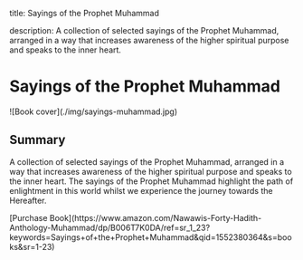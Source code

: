 title: Sayings of the Prophet Muhammad

description: A collection of selected sayings of the Prophet Muhammad, arranged in a way that increases awareness of the higher spiritual purpose and speaks to the inner heart. 

# Sayings of the Prophet Muhammad

<div markdown="1" class="cover-image">
![Book cover](./img/sayings-muhammad.jpg)
</div>

## Summary

A collection of selected sayings of the Prophet Muhammad, arranged in a way that increases awareness of the higher spiritual purpose and speaks to the inner heart. The sayings of the Prophet Muhammad highlight the path of enlightment in this world whilst we experience the journey towards the Hereafter.

<div markdown="3" class="purchase-link">
[Purchase Book](https://www.amazon.com/Nawawis-Forty-Hadith-Anthology-Muhammad/dp/B006T7K0DA/ref=sr_1_23?keywords=Sayings+of+the+Prophet+Muhammad&qid=1552380364&s=books&sr=1-23)
</div>
